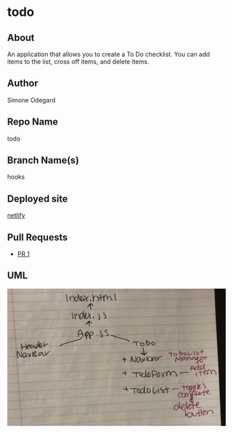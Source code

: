 # todo

## About

An application that allows you to create a To Do checklist. You can add items to the list, cross off items, and delete items.

## Author

Simone Odegard

## Repo Name

todo

## Branch Name(s)

hooks

## Deployed site

[netlify](https://wonderful-hamilton-11871e.netlify.app/)

## Pull Requests

- [PR 1](https://github.com/SimoneOdegard/todo/pull/1)

## UML

![UML](./assets/UML.JPG)